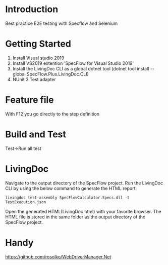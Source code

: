 # Introduction 
Best practice E2E testing with Specflow and Selenium

# Getting Started
1.	Install Visual studio 2019
2.	Install VS2019 extention 'SpecFlow for Visual Studio 2019'
3.  Install the LivingDoc CLI as a global dotnet tool (dotnet tool install --global SpecFlow.Plus.LivingDoc.CLI)
4.  NUnit 3 Test adapter

# Feature file
With F12 you go directly to the step definition

# Build and Test
Test->Run all test

# LivingDoc
Navigate to the output directory of the SpecFlow project. Run the LivingDoc CLI by using the below command to generate the HTML report.
```
livingdoc test-assembly SpecFlowCalculator.Specs.dll -t TestExecution.json
```
Open the generated HTML(LivingDoc.html) with your favorite browser. The HTML file is stored in the same folder as the output directory of the SpecFlow project.

# Handy
https://github.com/rosolko/WebDriverManager.Net